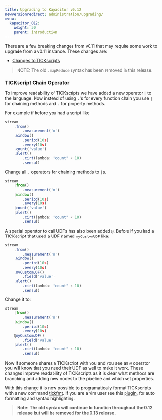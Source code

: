 ```yaml
---
title: Upgrading to Kapacitor v0.12
newversionredirect: administration/upgrading/
menu:
  kapacitor_012:
    weight: 30
    parent: introduction
---
```



There are a few breaking changes from v0.11 that may require some work
to upgrade from a v0.11 instance.  These changes are:

* [Changes to TICKscripts](#tickscript-chain-operator)

> NOTE: The old `.mapReduce` syntax has been removed in this release.

### TICKscript Chain Operator

To improve readability of TICKscripts we have added a new operator `|` to the language.
Now instead of using `.`'s for every function chain you use `|` for chaining methods
and `.` for property methods.

For example if before you had a script like:

```javascript
stream
    .from()
        .measurement('m')
    .window()
        .period(10s)
        .every(10s)
    .count('value')
    .alert()
        .cirt(lambda: "count" < 10)
        .sensu()
```

Change all `.` operators for chaining methods to `|`s.

```javascript
stream
    |from()
        .measurement('m')
    |window()
        .period(10s)
        .every(10s)
    |count('value')
    |alert()
        .cirt(lambda: "count" < 10)
        .sensu()
```

A special operator to call UDFs has also been added `@`.
Before if you had a TICKscript that used a UDF named `myCustomUDF` like:

```javascript
stream
    .from()
        .measurement('m')
    .window()
        .period(10s)
        .every(10s)
    .myCustomUDF()
        .field('value')
    .alert()
        .cirt(lambda: "count" < 10)
        .sensu()
```

Change it to:

```javascript
stream
    |from()
        .measurement('m')
    |window()
        .period(10s)
        .every(10s)
    @myCustomUDF()
        .field('value')
    |alert()
        .cirt(lambda: "count" < 10)
        .sensu()

```

Now if someone shares a TICKscript with you and you see an `@` operator you will know that you need their UDF as well to make it work.
These changes improve readability of TICKscripts as it is clear what methods are branching and adding new nodes to the pipeline and which set properties.

With this change it is now possible to programatically format TICKscripts with a new command [tickfmt](https://github.com/influxdata/kapacitor/tick/cmd/tickfmt).
If you are a vim user see this [plugin](https://github.com/nathanielc/vim-tickscript), for auto formatting and syntax highlighting.

> **Note: The old syntax will continue to function throughout the 0.12 release but will be removed for the 0.13 release.**
